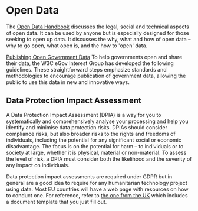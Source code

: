 # Open Data

The [Open Data Handbook](http://opendatahandbook.org/guide/en/) discusses the legal, social and technical aspects of open data. It can be used by anyone but is especially designed for those seeking to open up data. It discusses the why, what and how of open data – why to go open, what open is, and the how to &#39;open&#39; data.

[Publishing Open Government Data](https://www.w3.org/TR/gov-data/) To help governments open and share their data, the W3C eGov Interest Group has developed the following guidelines. These straightforward steps emphasize standards and methodologies to encourage publication of government data, allowing the public to use this data in new and innovative ways.

## Data Protection Impact Assessment

A Data Protection Impact Assessment (DPIA) is a way for you to systematically and comprehensively analyse your processing and help you identify and minimise data protection risks. DPIAs should consider compliance risks, but also broader risks to the rights and freedoms of individuals, including the potential for any significant social or economic disadvantage. The focus is on the potential for harm – to individuals or to society at large, whether it is physical, material or non-material. To assess the level of risk, a DPIA must consider both the likelihood and the severity of any impact on individuals.

Data protection impact assessments are required under GDPR but in general are a good idea to require for any humanitarian technology project using data. Most EU countries will have a web page with resources on how to conduct one. For reference, refer to [the one from the UK](https://ico.org.uk/for-organisations/guide-to-data-protection/guide-to-the-general-data-protection-regulation-gdpr/accountability-and-governance/data-protection-impact-assessments/) which includes a document template that you just fill out.

